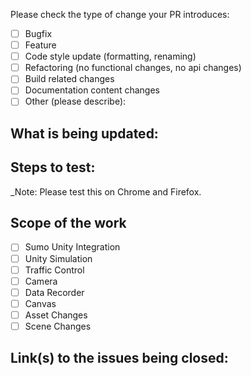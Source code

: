 <!--
Thank you for sending the PR!
PLEASE FILL OUT THE FOLLOWING TEMPLATE to help your the reviewer test exactly the scope of the PR will entail.
-->

Please check the type of change your PR introduces:

- [ ] Bugfix
- [ ] Feature
- [ ] Code style update (formatting, renaming)
- [ ] Refactoring (no functional changes, no api changes)
- [ ] Build related changes
- [ ] Documentation content changes
- [ ] Other (please describe):

## What is being updated: 

<!--
    Example:
    - Created '...'
    - Deleted '...'
    - Updated '...'
-->

## Steps to test:

<!--
    Example:
    - Go to '...'
    - Click on '....'
    - Scroll down to '....'
    - See error
-->

\_Note: Please test this on Chrome and Firefox.

## Scope of the work

- [ ] Sumo Unity Integration
- [ ] Unity Simulation
- [ ] Traffic Control
- [ ] Camera
- [ ] Data Recorder
- [ ] Canvas
- [ ] Asset Changes
- [ ] Scene Changes

## Link(s) to the issues being closed:

<!--
    Example:
    - Closes JIRA Issue: '...'
    - Wireframe: https://wireframe.com/some-wireframe '...'
-->
